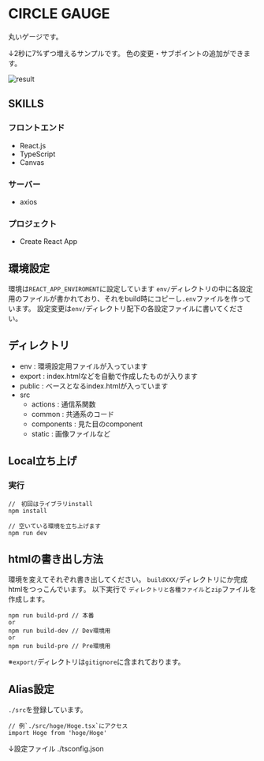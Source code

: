 # CIRCLE GAUGE

丸いゲージです。

↓2秒に7%ずつ増えるサンプルです。
色の変更・サブポイントの追加ができます。

![result](https://github.com/imamamamai21/CircleGauge/blob/master/sumple/circlegauge.gif)

## SKILLS
### フロントエンド
 - React.js 
 - TypeScript
 - Canvas

### サーバー
 - axios

### プロジェクト
 - Create React App


## 環境設定
環境は`REACT_APP_ENVIROMENT`に設定しています
`env/`ディレクトリの中に各設定用のファイルが書かれており、それをbuild時にコピーし`.env`ファイルを作っています。
設定変更は`env/`ディレクトリ配下の各設定ファイルに書いてください。


## ディレクトリ
- env : 環境設定用ファイルが入っています
- export : index.htmlなどを自動で作成したものが入ります
- public : ベースとなるindex.htmlが入っています
- src
  - actions    : 通信系関数
  - common     : 共通系のコード
  - components : 見た目のcomponent
  - static     : 画像ファイルなど


## Local立ち上げ

### 実行
```
//　初回はライブラリinstall
npm install

// 空いている環境を立ち上げます
npm run dev
```

## htmlの書き出し方法
環境を変えてそれぞれ書き出してください。
`buildXXX/`ディレクトリにか完成htmlをつっこんでいます。
以下実行で `ディレクトリと各種ファイル`と`zip`ファイルを作成します。

```
npm run build-prd // 本番
or
npm run build-dev // Dev環境用
or
npm run build-pre // Pre環境用

```
※`export/`ディレクトリは`gitignore`に含まれております。　

## Alias設定
`./src`を登録しています。

```
// 例`./src/hoge/Hoge.tsx`にアクセス
import Hoge from 'hoge/Hoge'
```

↓設定ファイル
./tsconfig.json
